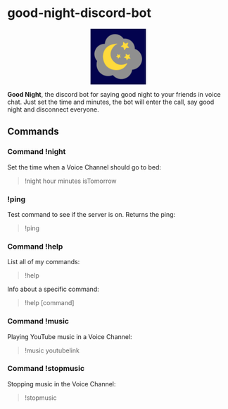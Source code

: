 # good-night-discord-bot

<div style="display: flex; align-items: center; justify-content: center;">
	<img src="./assets/icon.png" width="25%"/>
</div>

**Good Night**, the discord bot for saying good night to your friends in voice chat.
Just set the time and minutes, the bot will enter the call, say good night and disconnect everyone.

## Commands

### Command !night
Set the time when a Voice Channel should go to bed:
> !night hour minutes isTomorrow

### !ping
Test command to see if the server is on. Returns the ping:
> !ping

### Command !help
List all of my commands:
> !help

Info about a specific command:
> !help [command]

### Command !music
Playing YouTube music in a Voice Channel:
> !music youtubelink

### Command !stopmusic
Stopping music in the Voice Channel:
> !stopmusic